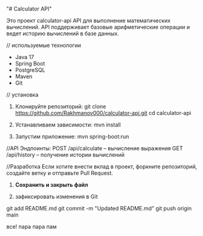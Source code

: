 "# Calculator API" 

Это проект calculator-api  API для выполнение математических вычислений.
API поддерживает базовые арифметические операции и ведет историю вычислений в базе данных.

// используемые технологии

- Java 17
- Spring Boot
- PostgreSQL
- Maven 
- Git

// установка

1. Клонируйте репозиторий:
   git clone https://github.com/Rakhmanov000/calculator-api.git
   cd calculator-api

2. Устанавливаем зависимости:
   mvn install

3. Запустим приложение:
   mvn spring-boot:run


//API Эндпоинты:
  POST  /api/calculate – вычисление выражения
  GET   /api/history – получение истории вычислений

//Разработка
Если хотите внести вклад в проект, форкните репозиторий, создайте ветку и отправьте Pull Request.

1. **Сохранить и закрыть файл**


2. зафиксировать изменения в Git

git add README.md
git commit -m "Updated README.md"
git push origin main


все! пара пара пам